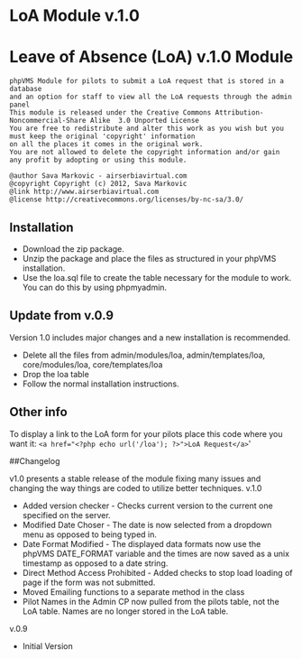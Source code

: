 # LoA Module v.1.0

# Leave of Absence (LoA) v.1.0 Module
```
phpVMS Module for pilots to submit a LoA request that is stored in a database 
and an option for staff to view all the LoA requests through the admin panel
This module is released under the Creative Commons Attribution-Noncommercial-Share Alike  3.0 Unported License
You are free to redistribute and alter this work as you wish but you must keep the original 'copyright' information 
on all the places it comes in the original work.
You are not allowed to delete the copyright information and/or gain any profit by adopting or using this module.
 
@author Sava Markovic - airserbiavirtual.com
@copyright Copyright (c) 2012, Sava Markovic
@link http://www.airserbiavirtual.com
@license http://creativecommons.org/licenses/by-nc-sa/3.0/
```


## Installation

- Download the zip package.
- Unzip the package and place the files as structured in your phpVMS installation.
- Use the loa.sql file to create the table necessary for the module to work. You can do this by using phpmyadmin.


## Update from v.0.9
Version 1.0 includes major changes and a new installation is recommended. 
- Delete all the files from admin/modules/loa, admin/templates/loa, core/modules/loa, core/templates/loa
- Drop the loa table 
- Follow the normal installation instructions. 

## Other info
To display a link to the LoA form for your pilots place this code where you want it:
``<a href="<?php echo url('/loa'); ?>">LoA Request</a>``'

##Changelog 

v1.0 presents a stable release of the module fixing many issues and changing the way things are coded to utilize better techniques. 
v.1.0 
- Added version checker - Checks current version to the current one specified on the server.
- Modified Date Choser  - The date is now selected from a dropdown menu as opposed to being typed in.
- Date Format Modified  - The displayed data formats now use the phpVMS DATE_FORMAT variable and the times are now saved as a unix timestamp as opposed to a date string.
- Direct Method Access Prohibited - Added checks to stop load loading of page if the form was not submitted.
- Moved Emailing functions to a separate method in the class
- Pilot Names in the Admin CP now pulled from the pilots table, not the LoA table. Names are no longer stored in the LoA table.

v.0.9
- Initial Version


